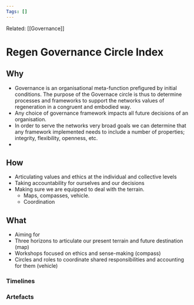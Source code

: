```yaml
---
Tags: []
---
```

Related: [[Governance]]
# Regen Governance Circle Index

## Why
- Governance is an organisational meta-function prefigured by initial conditions. The purpose of the Governace circle is thus to determine processes and frameworks to support the networks values of regeneration in a congruent and embodied way. 
- Any choice of governance framework impacts all future decisions of an organisation. 
- In order to serve the networks very broad goals we can determine that any framework implemented needs to include a number of properties; integrity, flexibility, openness, etc.
- 
 
## How
- Articulating values and ethics at the individual and collective levels
- Taking accountability for ourselves and our decisions
- Making sure we are equipped to deal with the terrain. 
	- Maps, compasses, vehicle. 
	- Coordination


## What 
- Aiming for 
- Three horizons to articulate our present terrain and future destination (map)
- Workshops focused on ethics and sense-making (compass)
- Circles and roles to coordinate shared responsibilities and accounting for them (vehicle)




### Timelines
### Artefacts